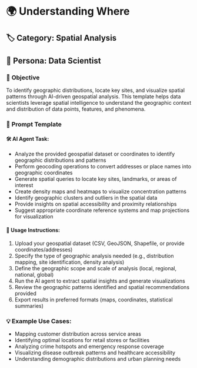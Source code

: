 # 🌍 Understanding Where

## 🏷️ **Category:** Spatial Analysis  
## 👤 **Persona:** Data Scientist

### 🎯 **Objective**
To identify geographic distributions, locate key sites, and visualize spatial patterns through AI-driven geospatial analysis. This template helps data scientists leverage spatial intelligence to understand the geographic context and distribution of data points, features, and phenomena.

### 📝 **Prompt Template**
#### 🛠 AI Agent Task:
- Analyze the provided geospatial dataset or coordinates to identify geographic distributions and patterns
- Perform geocoding operations to convert addresses or place names into geographic coordinates
- Generate spatial queries to locate key sites, landmarks, or areas of interest
- Create density maps and heatmaps to visualize concentration patterns
- Identify geographic clusters and outliers in the spatial data
- Provide insights on spatial accessibility and proximity relationships
- Suggest appropriate coordinate reference systems and map projections for visualization

#### 🔧 Usage Instructions:
1. Upload your geospatial dataset (CSV, GeoJSON, Shapefile, or provide coordinates/addresses)
2. Specify the type of geographic analysis needed (e.g., distribution mapping, site identification, density analysis)
3. Define the geographic scope and scale of analysis (local, regional, national, global)
4. Run the AI agent to extract spatial insights and generate visualizations
5. Review the geographic patterns identified and spatial recommendations provided
6. Export results in preferred formats (maps, coordinates, statistical summaries)

### 💡 **Example Use Cases:**
- Mapping customer distribution across service areas
- Identifying optimal locations for retail stores or facilities
- Analyzing crime hotspots and emergency response coverage
- Visualizing disease outbreak patterns and healthcare accessibility
- Understanding demographic distributions and urban planning needs